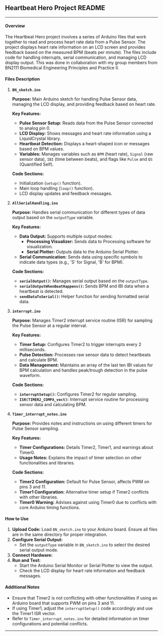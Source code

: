 ## Heartbeat Hero Project README

---

#### Overview

The Heartbeat Hero project involves a series of Arduino files that work together to read and process heart rate data from a Pulse Sensor. The project displays heart rate information on an LCD screen and provides feedback based on the measured BPM (beats per minute). The files include code for handling interrupts, serial communication, and managing LCD display output. This was done in collaboration with my group members from BN2111 Biomedical Engineering Principles and Practice II.

#### Files Description

1. **`BN_sketch.ino`**

   **Purpose:** Main Arduino sketch for handling Pulse Sensor data, managing the LCD display, and providing feedback based on heart rate.

   **Key Features:**
   - **Pulse Sensor Setup:** Reads data from the Pulse Sensor connected to analog pin 0.
   - **LCD Display:** Shows messages and heart rate information using a LiquidCrystal library.
   - **Heartbeat Detection:** Displays a heart-shaped icon or messages based on BPM values.
   - **Variables:** Manages variables such as `BPM` (heart rate), `Signal` (raw sensor data), `IBI` (time between beats), and flags like `Pulse` and `QS` (Quantified Self).

   **Code Sections:**
   - Initialization (`setup()` function).
   - Main loop handling (`loop()` function).
   - LCD display updates and feedback messages.

2. **`AllSerialHandling.ino`**

   **Purpose:** Handles serial communication for different types of data output based on the `outputType` variable.

   **Key Features:**
   - **Data Output:** Supports multiple output modes:
     - **Processing Visualizer:** Sends data to Processing software for visualization.
     - **Serial Plotter:** Outputs data to the Arduino Serial Plotter.
   - **Serial Communication:** Sends data using specific symbols to indicate data types (e.g., 'S' for Signal, 'B' for BPM).

   **Code Sections:**
   - **`serialOutput()`:** Manages serial output based on the `outputType`.
   - **`serialOutputWhenBeatHappens()`:** Sends BPM and IBI data when a heartbeat is detected.
   - **`sendDataToSerial()`:** Helper function for sending formatted serial data.

3. **`interrupt.ino`**

   **Purpose:** Manages Timer2 interrupt service routine (ISR) for sampling the Pulse Sensor at a regular interval.

   **Key Features:**
   - **Timer Setup:** Configures Timer2 to trigger interrupts every 2 milliseconds.
   - **Pulse Detection:** Processes raw sensor data to detect heartbeats and calculate BPM.
   - **Data Management:** Maintains an array of the last ten IBI values for BPM calculation and handles peak/trough detection in the pulse waveform.

   **Code Sections:**
   - **`interruptSetup()`:** Configures Timer2 for regular sampling.
   - **`ISR(TIMER2_COMPA_vect)`:** Interrupt service routine for processing sensor data and calculating BPM.

4. **`Timer_interrupt_notes.ino`**

   **Purpose:** Provides notes and instructions on using different timers for Pulse Sensor sampling.

   **Key Features:**
   - **Timer Configurations:** Details Timer2, Timer1, and warnings about Timer0.
   - **Usage Notes:** Explains the impact of timer selection on other functionalities and libraries.

   **Code Sections:**
   - **Timer2 Configuration:** Default for Pulse Sensor, affects PWM on pins 3 and 11.
   - **Timer1 Configuration:** Alternative timer setup if Timer2 conflicts with other libraries.
   - **Timer0 Warning:** Advises against using Timer0 due to conflicts with core Arduino timing functions.

#### How to Use

1. **Upload Code:** Load `BN_sketch.ino` to your Arduino board. Ensure all files are in the same directory for proper integration.
2. **Configure Serial Output:**
   - Set the `outputType` variable in `BN_sketch.ino` to select the desired serial output mode.
3. **Connect Hardware:**
4. **Run and Test:**
   - Start the Arduino Serial Monitor or Serial Plotter to view the output.
   - Check the LCD display for heart rate information and feedback messages.

#### Additional Notes

- Ensure that Timer2 is not conflicting with other functionalities if using an Arduino board that supports PWM on pins 3 and 11.
- If using Timer1, adjust the `interruptSetup()` code accordingly and use the Timer1 ISR vector.
- Refer to `Timer_interrupt_notes.ino` for detailed information on timer configurations and potential conflicts.

---
